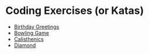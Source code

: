 # Coding Exercises (or Katas)

- [Birthday Greetings](BirthdayGreetings/README.md)
- [Bowling Game](BowlingGame/README.md)
- [Calisthenics](calisthenics-codekata-09/README.md)
- [Diamond](Diamond/README.md)
